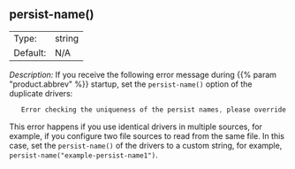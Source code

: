 ---
---
<!-- DISCLAIMER: This file is based on the syslog-ng Open Source Edition documentation https://github.com/balabit/syslog-ng-ose-guides/commit/2f4a52ee61d1ea9ad27cb4f3168b95408fddfdf2 and is used under the terms of The syslog-ng Open Source Edition Documentation License. The file has been modified by Axoflow. -->

## persist-name()

|          |        |
| -------- | ------ |
| Type:    | string |
| Default: | N/A    |

*Description:* If you receive the following error message during {{% param "product.abbrev" %}} startup, set the `persist-name()` option of the duplicate drivers:

```c
   Error checking the uniqueness of the persist names, please override it with persist-name option. Shutting down.
```

This error happens if you use identical drivers in multiple sources, for example, if you configure two file sources to read from the same file. In this case, set the `persist-name()` of the drivers to a custom string, for example, `persist-name("example-persist-name1")`.

